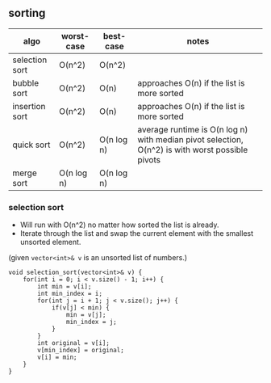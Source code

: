 ## sorting

| algo          | worst-case | best-case  | notes |
| ------------- |-------------| ------------| --------------|
| selection sort   | O(n^2)      | O(n^2)      | |
| bubble sort      | O(n^2)      | O(n)        | approaches O(n) if the list is more sorted |
| insertion sort   | O(n^2)      | O(n)        | approaches O(n) if the list is more sorted |
| quick sort       | O(n^2)      | O(n log n)  | average runtime is O(n log n) with median pivot selection, O(n^2) is with worst possible pivots |
| merge sort       | O(n log n)  | O(n log n)  | |

### selection sort 
- Will run with O(n^2) no matter how sorted the list is already. 
- Iterate through the list and swap the current element with the smallest unsorted element. 

(given `vector<int>& v` is an unsorted list of numbers.) 

```cplusplus
void selection_sort(vector<int>& v) {
    for(int i = 0; i < v.size() - 1; i++) {
        int min = v[i];
        int min_index = i;
        for(int j = i + 1; j < v.size(); j++) {
            if(v[j] < min) {
                min = v[j];
                min_index = j;
            }
        }
        int original = v[i];
        v[min_index] = original;
        v[i] = min; 
    }
}
```